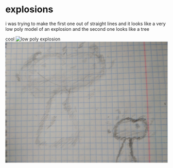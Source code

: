# explosions
i was trying to make the first one out of straight lines and it looks like a very low poly model of an explosion and the second one looks like a tree

cool
![low poly explosion](/blog/posts/21/07/29/lowpolyexplosion.jpg)
![tree explosion](/blog/posts/21/07/29/treeexplosion.jpg)
